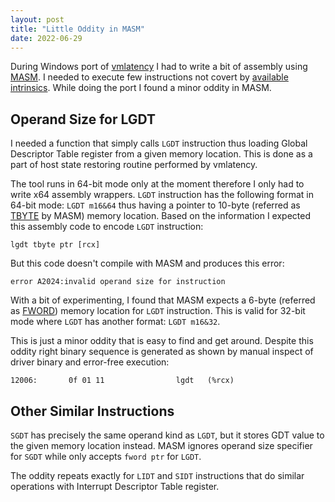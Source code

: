 ```yaml
---
layout: post
title: "Little Oddity in MASM"
date: 2022-06-29
---
```


During Windows port of [vmlatency](https://github.com/yulyugin/vmlatency) I had to write a bit of assembly using [MASM](https://docs.microsoft.com/cpp/assembler/masm/masm-for-x64-ml64-exe). I needed to execute few instructions not covert by [available intrinsics](https://docs.microsoft.com/cpp/intrinsics/x64-amd64-intrinsics-list). While doing the port I found a minor oddity in MASM.

## Operand Size for LGDT

I needed a function that simply calls `LGDT` instruction thus loading Global Descriptor Table register from a given memory location. This is done as a part of host state restoring routine performed by vmlatency.

The tool runs in 64-bit mode only at the moment therefore I only had to write x64 assembly wrappers. `LGDT` instruction has the following format in 64-bit mode: `LGDT m16&64` thus having a pointer to 10-byte (referred as [TBYTE](https://docs.microsoft.com/cpp/assembler/masm/tbyte) by MASM) memory location. Based on the information I expected this assembly code to encode `LGDT` instruction:

```
lgdt tbyte ptr [rcx]
```

But this code doesn't compile with MASM and produces this error:

```
error A2024:invalid operand size for instruction
```

With a bit of experimenting, I found that MASM expects a 6-byte (referred as [FWORD](https://docs.microsoft.com/cpp/assembler/masm/fword)) memory location for `LGDT` instruction. This is valid for 32-bit mode where `LGDT` has another format: `LGDT m16&32`.

This is just a minor oddity that is easy to find and get around. Despite this oddity right binary sequence is generated as shown by manual inspect of driver binary and error-free execution:

```
12006:       0f 01 11                lgdt   (%rcx)
```

## Other Similar Instructions

`SGDT` has precisely the same operand kind as `LGDT`, but it stores GDT value to the given memory location instead. MASM ignores operand size specifier for `SGDT` while only accepts `fword ptr` for `LGDT`.

The oddity repeats exactly for `LIDT` and `SIDT` instructions that do similar operations with Interrupt Descriptor Table register.
